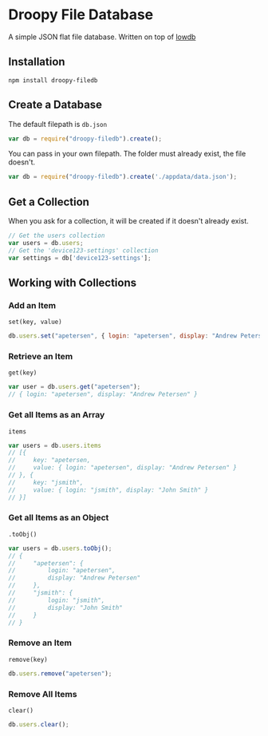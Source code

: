 # Droopy File Database

A simple JSON flat file database. Written on top of [lowdb](https://www.npmjs.com/package/lowdb)

## Installation
```
npm install droopy-filedb
```

## Create a Database
The default filepath is `db.json`
```javascript
var db = require("droopy-filedb").create();
```

You can pass in your own filepath. The folder must already exist, the file doesn't.
```javascript
var db = require("droopy-filedb").create('./appdata/data.json');
```

## Get a Collection
When you ask for a collection, it will be created if it doesn't already exist.
```javascript
// Get the users collection
var users = db.users;
// Get the 'device123-settings' collection
var settings = db['device123-settings'];
```
## Working with Collections

### Add an Item 
`set(key, value)`

```javascript
db.users.set("apetersen", { login: "apetersen", display: "Andrew Petersen" });
```

### Retrieve an Item
`get(key)`

```javascript
var user = db.users.get("apetersen"); 
// { login: "apetersen", display: "Andrew Petersen" }
```

### Get all Items as an Array
`items`

```javascript
var users = db.users.items
// [{ 
//     key: "apetersen, 
//     value: { login: "apetersen", display: "Andrew Petersen" } 
// }, {
//     key: "jsmith",
//     value: { login: "jsmith", display: "John Smith" }
// }]
```

### Get all Items as an Object
`.toObj()`

```javascript
var users = db.users.toObj();
// { 
//     "apetersen": { 
//         login: "apetersen", 
//         display: "Andrew Petersen" 
//     }, 
//     "jsmith": { 
//         login: "jsmith", 
//         display: "John Smith" 
//     }
// }
```

### Remove an Item
`remove(key)`

```javascript
db.users.remove("apetersen"); 
```

### Remove All Items
`clear()`
```javascript
db.users.clear(); 
```